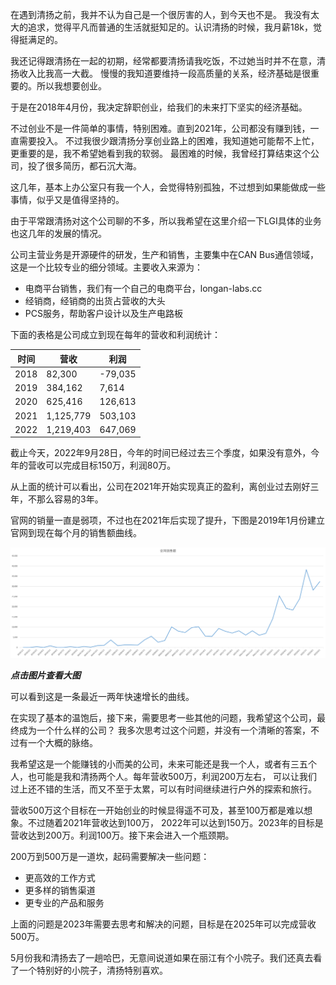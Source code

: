 在遇到清扬之前，我并不认为自己是一个很厉害的人，到今天也不是。 
我没有太大的追求，觉得平凡而普通的生活就挺知足的。认识清扬的时候，我月薪18k，觉得挺满足的。 

我还记得跟清扬在一起的初期，经常都要清扬请我吃饭，不过她当时并不在意，清扬收入比我高一大截。
慢慢的我知道要维持一段高质量的关系，经济基础是很重要的。所以我想要创业。 

于是在2018年4月份，我决定辞职创业，给我们的未来打下坚实的经济基础。 

不过创业不是一件简单的事情，特别困难。直到2021年，公司都没有赚到钱，一直需要投入。
不过我很少跟清扬分享创业路上的困难，我知道她可能帮不上忙，更重要的是，我不希望她看到我的软弱。
最困难的时候，我曾经打算结束这个公司，投了很多简历，都石沉大海。 

这几年，基本上办公室只有我一个人，会觉得特别孤独，不过想到如果能做成一些事情，似乎又是值得坚持的。

由于平常跟清扬对这个公司聊的不多，所以我希望在这里介绍一下LGI具体的业务也这几年的发展的情况。 

公司主营业务是开源硬件的研发，生产和销售，主要集中在CAN Bus通信领域，这是一个比较专业的细分领域。主要收入来源为：

* 电商平台销售，我们有一个自己的电商平台，longan-labs.cc
* 经销商，经销商的出货占营收的大头
* PCS服务，帮助客户设计以及生产电路板

下面的表格是公司成立到现在每年的营收和利润统计：

|时间|营收|利润|
|----|----|----|
|2018|82,300|-79,035|
|2019|384,162|7,614|
|2020|625,416|126,613|
|2021|1,125,779|503,103|
|2022|1,219,403|647,069|

截止今天，2022年9月28日，今年的时间已经过去三个季度，如果没有意外，今年的营收可以完成目标150万，利润80万。

从上面的统计可以看出，公司在2021年开始实现真正的盈利，离创业过去刚好三年，不那么容易的3年。 

官网的销量一直是弱项，不过也在2021年后实现了提升，下图是2019年1月份建立官网到现在每个月的销售额曲线。

[![](https://raw.githubusercontent.com/helloqingyang/mkdocs/main/docs/images/Others/sales_website.png)](https://raw.githubusercontent.com/helloqingyang/mkdocs/main/docs/images/Others/sales_website.png)

***点击图片查看大图***

可以看到这是一条最近一两年快速增长的曲线。 

在实现了基本的温饱后，接下来，需要思考一些其他的问题，我希望这个公司，最终成为一个什么样的公司？
我多次思考过这个问题，并没有一个清晰的答案，不过有一个大概的脉络。 

我希望这是一个能赚钱的小而美的公司，未来可能还是我一个人，或者有三五个人，也可能是我和清扬两个人。每年营收500万，利润200万左右，
可以让我们过上还不错的生活，而又不至于太累，可以有时间继续进行户外的探索和旅行。

营收500万这个目标在一开始创业的时候显得遥不可及，甚至100万都是难以想象。不过随着2021年营收达到100万，
2022年可以达到150万。2023年的目标是营收达到200万。利润100万。接下来会进入一个瓶颈期。

200万到500万是一道坎，起码需要解决一些问题：

* 更高效的工作方式
* 更多样的销售渠道
* 更专业的产品和服务

上面的问题是2023年需要去思考和解决的问题，目标是在2025年可以完成营收500万。

5月份我和清扬去了一趟哈巴，无意间说道如果在丽江有个小院子。我们还真去看了一个特别好的小院子，清扬特别喜欢。






